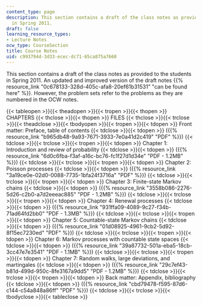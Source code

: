 ```yaml
---
content_type: page
description: This section contains a draft of the class notes as provided to the students
  in Spring 2011.
draft: false
learning_resource_types:
- Lecture Notes
ocw_type: CourseSection
title: Course Notes
uid: c993794d-3d33-ecec-dc71-65ca875a7660
---
```

This section contains a draft of the class notes as provided to the students in Spring 2011. An updated and improved version of the draft notes {{% resource_link "0c678133-328d-405c-afa8-20ef61b31531" "can be found here" %}}. However, the problem sets refer to the problems as they are numbered in the OCW notes.

{{< tableopen >}}{{< theadopen >}}{{< tropen >}}{{< thopen >}}
CHAPTERS
{{< thclose >}}{{< thopen >}}
FILES
{{< thclose >}}{{< trclose >}}{{< theadclose >}}{{< tbodyopen >}}{{< tropen >}}{{< tdopen >}}
Front matter: Preface, table of contents
{{< tdclose >}}{{< tdopen >}}
({{% resource_link "b965db48-9a93-7671-3933-7e0a41d2c419" "PDF" %}})
{{< tdclose >}}{{< trclose >}}{{< tropen >}}{{< tdopen >}}
Chapter 1: Introduction and review of probability
{{< tdclose >}}{{< tdopen >}}
({{% resource_link "6d0c6fba-f3af-a16c-bc76-fc1f27d1d34e" "PDF - 1.2MB" %}})
{{< tdclose >}}{{< trclose >}}{{< tropen >}}{{< tdopen >}}
Chapter 2: Poisson processes
{{< tdclose >}}{{< tdopen >}}
({{% resource_link "3a19ce0e-02d0-0088-7735-1bfa24f3716a" "PDF" %}})
{{< tdclose >}}{{< trclose >}}{{< tropen >}}{{< tdopen >}}
Chapter 3: Finite-state Markov chains
{{< tdclose >}}{{< tdopen >}}
({{% resource_link "3558b086-2276-5d26-c2b0-a7d2eeeac885" "PDF - 1.2MB" %}})
{{< tdclose >}}{{< trclose >}}{{< tropen >}}{{< tdopen >}}
Chapter 4: Renewal processes
{{< tdclose >}}{{< tdopen >}}
({{% resource_link "931ffa09-4089-9c27-f34b-71ad64fd2bb0" "PDF - 1.3MB" %}})
{{< tdclose >}}{{< trclose >}}{{< tropen >}}{{< tdopen >}}
Chapter 5: Countable-state Markov chains
{{< tdclose >}}{{< tdopen >}}
({{% resource_link "01d08925-4961-9cb2-5d92-8f15ec7230ed" "PDF" %}})
{{< tdclose >}}{{< trclose >}}{{< tropen >}}{{< tdopen >}}
Chapter 6: Markov processes with countable state spaces
{{< tdclose >}}{{< tdopen >}}
({{% resource_link "39a87732-501a-eba5-18cb-3cc47e7e3541" "PDF - 1.1MB" %}})
{{< tdclose >}}{{< trclose >}}{{< tropen >}}{{< tdopen >}}
Chapter 7: Random walks, large deviations, and martingales
{{< tdclose >}}{{< tdopen >}}
({{% resource_link "29c7ef43-b81d-499d-950c-8fe3167a9dd5" "PDF - 1.2MB" %}})
{{< tdclose >}}{{< trclose >}}{{< tropen >}}{{< tdopen >}}
Back matter: Appendix, bibliography
{{< tdclose >}}{{< tdopen >}}
({{% resource_link "cbd79478-f595-87d6-c144-c54a848a86ff" "PDF" %}})
{{< tdclose >}}{{< trclose >}}{{< tbodyclose >}}{{< tableclose >}}